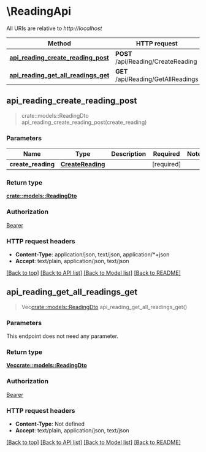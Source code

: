 # \ReadingApi

All URIs are relative to *http://localhost*

Method | HTTP request | Description
------------- | ------------- | -------------
[**api_reading_create_reading_post**](ReadingApi.md#api_reading_create_reading_post) | **POST** /api/Reading/CreateReading | 
[**api_reading_get_all_readings_get**](ReadingApi.md#api_reading_get_all_readings_get) | **GET** /api/Reading/GetAllReadings | 



## api_reading_create_reading_post

> crate::models::ReadingDto api_reading_create_reading_post(create_reading)


### Parameters


Name | Type | Description  | Required | Notes
------------- | ------------- | ------------- | ------------- | -------------
**create_reading** | [**CreateReading**](CreateReading.md) |  | [required] |

### Return type

[**crate::models::ReadingDto**](ReadingDto.md)

### Authorization

[Bearer](../README.md#Bearer)

### HTTP request headers

- **Content-Type**: application/json, text/json, application/*+json
- **Accept**: text/plain, application/json, text/json

[[Back to top]](#) [[Back to API list]](../README.md#documentation-for-api-endpoints) [[Back to Model list]](../README.md#documentation-for-models) [[Back to README]](../README.md)


## api_reading_get_all_readings_get

> Vec<crate::models::ReadingDto> api_reading_get_all_readings_get()


### Parameters

This endpoint does not need any parameter.

### Return type

[**Vec<crate::models::ReadingDto>**](ReadingDto.md)

### Authorization

[Bearer](../README.md#Bearer)

### HTTP request headers

- **Content-Type**: Not defined
- **Accept**: text/plain, application/json, text/json

[[Back to top]](#) [[Back to API list]](../README.md#documentation-for-api-endpoints) [[Back to Model list]](../README.md#documentation-for-models) [[Back to README]](../README.md)

